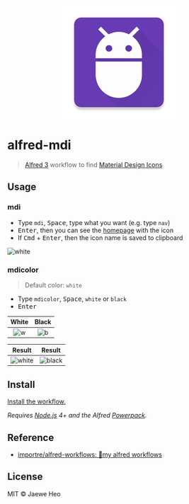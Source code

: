 <p align="center"><img src="icon.png" alt="alfred-mdi"></p>

# alfred-mdi

> [Alfred 3](https://www.alfredapp.com) workflow to find [Material Design Icons][mdi]


## Usage

### mdi

- Type `mdi`, <kbd>Space</kbd>, type what you want (e.g. type `nav`)
- <kbd>Enter</kbd>, then you can see the [homepage][mdi] with the icon
- If <kbd>Cmd</kbd> + <kbd>Enter</kbd>, then the icon name is saved to clipboard

![white]

### mdicolor

> Default color: `white`

- Type `mdicolor`, <kbd>Space</kbd>, `white` or `black`
- <kbd>Enter</kbd>

| White    | Black    |
|:--------:|:--------:|
| ![w]     | ![b]     |

| Result   | Result   |
|:--------:|:--------:|
| ![white] | ![black] |


## Install

[Install the workflow.](http://www.packal.org/workflow/mdi)

*Requires [Node.js](https://nodejs.org) 4+ and the Alfred [Powerpack](https://www.alfredapp.com/powerpack/).*


## Reference

- [importre/alfred-workflows: 🔧my alfred workflows](https://goo.gl/GOFxDC)


## License

MIT © Jaewe Heo





[mdi]: https://github.com/google/material-design-icons
[b]: https://cloud.githubusercontent.com/assets/1744446/17339222/f103f3c4-5925-11e6-8daf-68cf1788c149.png
[w]: https://cloud.githubusercontent.com/assets/1744446/17339223/f10a6966-5925-11e6-8c7e-3a63ee5bd290.png
[black]: https://cloud.githubusercontent.com/assets/1744446/17339850/b967b43e-5928-11e6-9d57-8620987a55b9.png
[white]: https://cloud.githubusercontent.com/assets/1744446/17339848/b9666f5c-5928-11e6-9c86-aea60ad16050.png

